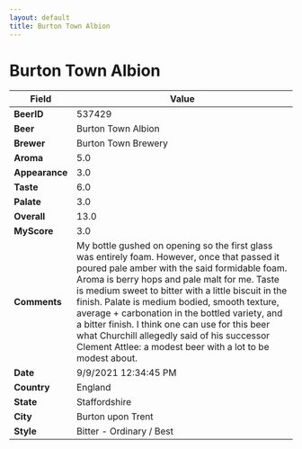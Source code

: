 ```yaml
---
layout: default
title: Burton Town Albion
---
```


# Burton Town Albion

| Field         | Value     |
|---------------|-----------|
| **BeerID** | 537429 |
| **Beer** | Burton Town Albion |
| **Brewer** | Burton Town Brewery |
| **Aroma** | 5.0 |
| **Appearance** | 3.0 |
| **Taste** | 6.0 |
| **Palate** | 3.0 |
| **Overall** | 13.0 |
| **MyScore** | 3.0 |
| **Comments** | My bottle gushed on opening so the first glass was entirely foam. However, once that passed it poured pale amber with the said formidable foam. Aroma is berry hops and pale malt for me. Taste is medium sweet to bitter with a little biscuit in the finish. Palate is medium bodied, smooth texture, average + carbonation in the bottled variety, and a bitter finish. I think one can use for this beer what Churchill allegedly said of his successor Clement Attlee: a modest beer with a lot to be modest about. |
| **Date** | 9/9/2021 12:34:45 PM |
| **Country** | England |
| **State** | Staffordshire |
| **City** | Burton upon Trent |
| **Style** | Bitter - Ordinary / Best |
